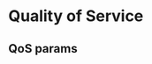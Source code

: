 # Quality of Service
<!-- This file is referenced at least one time as "quality-of-service.md" TODO VFS-7452 -->

<!-- TODO VFS-6815
    * QoS chapter should be divided into 2 separate chapters: for admins and users.
      Chapter for admins should have links to the users' chapter.
    * After dividing the chapter, update link in storages.md#qos-parameters to point to
     the QoS parameters in the admin chapter.
-->

## QoS params

